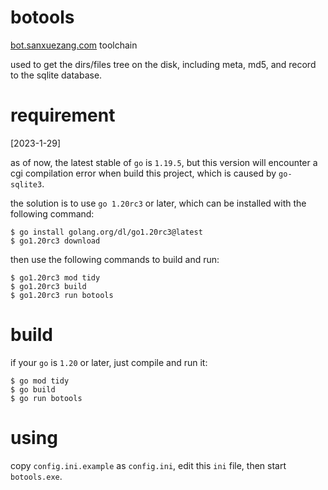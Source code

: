 # botools
[bot.sanxuezang.com](https://bot.sanxuezang.com) toolchain

used to get the dirs/files tree on the disk, including meta, md5, and record to the sqlite database.

# requirement
[2023-1-29]

as of now, the latest stable of `go` is `1.19.5`, but this version will encounter a cgi compilation error when build this project, which is caused by `go-sqlite3`.

the solution is to use `go 1.20rc3` or later, which can be installed with the following command:
```
$ go install golang.org/dl/go1.20rc3@latest
$ go1.20rc3 download
```
then use the following commands to build and run:
```
$ go1.20rc3 mod tidy
$ go1.20rc3 build
$ go1.20rc3 run botools
```

# build
if your `go` is `1.20` or later, just compile and run it:
```
$ go mod tidy
$ go build
$ go run botools
```

# using
copy `config.ini.example` as `config.ini`, edit this `ini` file, then start `botools.exe`.
